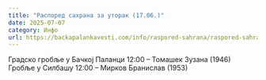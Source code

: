 ```yaml
---
title: "Распоред сахрана за уторак (17.06.)"
date: 2025-07-07
category: Инфо
url: https://backapalankavesti.com/info/raspored-sahrana/raspored-sahrana-za-utorak-17-06/
---
```


Градско гробље у Бачкој Паланци
12:00 – Томашек Зузана (1946)
Гробље у Силбашу
12:00 – Мирков Бранислав (1953)

